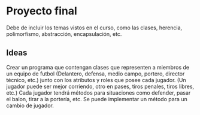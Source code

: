 # Proyecto final
Debe de incluir los temas vistos en el curso, como las clases, herencia, polimorfismo, abstracción, encapsulación, etc.

## Ideas
Crear un programa que contengan clases que representen a miembros de un equipo de futbol (Delantero, defensa, medio campo, portero, director técnico, etc.) junto con los atributos y roles que posee cada jugador. (Un jugador puede ser mejor corriendo, otro en pases, tiros penales, tiros libres, etc.)
Cada jugador tendrá métodos para situaciones como defender, pasar el balon, tirar a la portería, etc.
Se puede implementar un método para un cambio de jugador.
